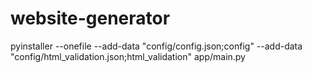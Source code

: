 # website-generator

pyinstaller --onefile --add-data "config/config.json;config" --add-data "config/html_validation.json;html_validation" app/main.py                                                                               
